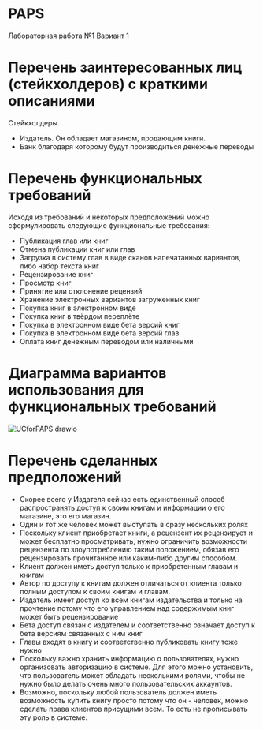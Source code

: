 # PAPS
Лабораторная работа №1
Вариант 1
# Перечень заинтересованных лиц (стейкхолдеров) с краткими описаниями 
Стейкхолдеры
- Издатель. Он обладает магазином, продающим книги.
- Банк благодаря которому будут производиться денежные переводы
# Перечень функциональных требований 
Исходя из требований и некоторых предположений можно сформулировать следующие функциональные требования:
- Публикация глав или книг
- Отмена публикации книг или глав
- Загрузка в систему глав в виде сканов напечатанных вариантов, либо набор текста книг
- Рецензирование книг
- Просмотр книг 
- Принятие или отклонение рецензий
- Хранение электронных вариантов загруженных книг
- Покупка книг в электронном виде
- Покупка книг в твёрдом переплёте
- Покупка в электронном виде бета версий книг
- Покупка в электронном виде бета версий глав
- Оплата книг денежным переводом или наличными
# Диаграмма вариантов использования для функциональных требований

![UCforPAPS drawio](./UCforPAPS.drawio.png)
# Перечень сделанных предположений 
- Скорее всего у Издателя сейчас есть единственный способ распространять доступ к своим книгам и информации о его магазине, это его магазин.
- Один и тот же человек может выступать в сразу нескольких ролях
- Поскольку клиент приобретает книги, а рецензент их рецензирует и может бесплатно просматривать, нужно ограничить возможности рецензента по злоупотреблению таким положением, обязав его рецензировать прочитанное или каким-либо другим способом.
- Клиент должен иметь доступ только к приобретенным главам и книгам
- Автор по доступу к книгам должен отличаться от клиента только полным доступом к своим книгам и главам.
- Издатель имеет доступ ко всем книгам издательства и только на прочтение потому что его управлением над содержимым книг может быть рецензирование
- Бета доступ связан с издателем и соответственно означает доступ к бета версиям связанных с ним книг
- Главы входят в книгу и соответственно публиковать книгу тоже нужно
- Поскольку важно хранить информацию о пользователях, нужно организовать авторизацию в системе. Для этого можно установить, что пользователь может обладать несколькими ролями, чтобы не нужно было делать очень много пользовательских аккаунтов.
- Возможно, поскольку любой пользователь должен иметь возможность купить книгу просто потому что он - человек, можно сделать права клиентов присущими всем. То есть не прописывать эту роль в системе.